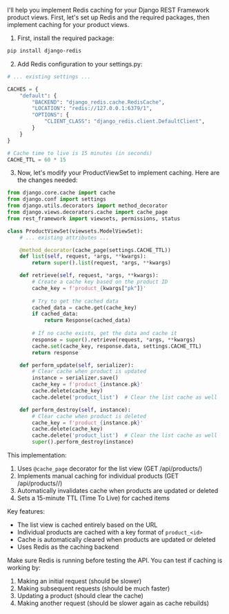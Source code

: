 I'll help you implement Redis caching for your Django REST Framework product views. First, let's set up Redis and the required packages, then implement caching for your product views.

1. First, install the required package:
```bash
pip install django-redis
```

2. Add Redis configuration to your settings.py:
```python:config/settings.py
# ... existing settings ...

CACHES = {
    "default": {
        "BACKEND": "django_redis.cache.RedisCache",
        "LOCATION": "redis://127.0.0.1:6379/1",
        "OPTIONS": {
            "CLIENT_CLASS": "django_redis.client.DefaultClient",
        }
    }
}

# Cache time to live is 15 minutes (in seconds)
CACHE_TTL = 60 * 15
```

3. Now, let's modify your ProductViewSet to implement caching. Here are the changes needed:

```python:apps/products/views.py
from django.core.cache import cache
from django.conf import settings
from django.utils.decorators import method_decorator
from django.views.decorators.cache import cache_page
from rest_framework import viewsets, permissions, status

class ProductViewSet(viewsets.ModelViewSet):
    # ... existing attributes ...

    @method_decorator(cache_page(settings.CACHE_TTL))
    def list(self, request, *args, **kwargs):
        return super().list(request, *args, **kwargs)

    def retrieve(self, request, *args, **kwargs):
        # Create a cache key based on the product ID
        cache_key = f'product_{kwargs["pk"]}'
        
        # Try to get the cached data
        cached_data = cache.get(cache_key)
        if cached_data:
            return Response(cached_data)
        
        # If no cache exists, get the data and cache it
        response = super().retrieve(request, *args, **kwargs)
        cache.set(cache_key, response.data, settings.CACHE_TTL)
        return response

    def perform_update(self, serializer):
        # Clear cache when product is updated
        instance = serializer.save()
        cache_key = f'product_{instance.pk}'
        cache.delete(cache_key)
        cache.delete('product_list')  # Clear the list cache as well

    def perform_destroy(self, instance):
        # Clear cache when product is deleted
        cache_key = f'product_{instance.pk}'
        cache.delete(cache_key)
        cache.delete('product_list')  # Clear the list cache as well
        super().perform_destroy(instance)
```

This implementation:

1. Uses `@cache_page` decorator for the list view (GET /api/products/)
2. Implements manual caching for individual products (GET /api/products/<id>/)
3. Automatically invalidates cache when products are updated or deleted
4. Sets a 15-minute TTL (Time To Live) for cached items

Key features:
- The list view is cached entirely based on the URL
- Individual products are cached with a key format of `product_<id>`
- Cache is automatically cleared when products are updated or deleted
- Uses Redis as the caching backend

Make sure Redis is running before testing the API. You can test if caching is working by:
1. Making an initial request (should be slower)
2. Making subsequent requests (should be much faster)
3. Updating a product (should clear the cache)
4. Making another request (should be slower again as cache rebuilds)
